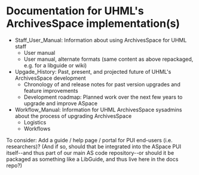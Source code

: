 # Documentation for UHML's ArchivesSpace implementation(s)

- Staff_User_Manual: Information about using ArchivesSpace for UHML staff
  - User manual
  - User manual, alternate formats (same content as above repackaged, e.g. for a libguide or wiki)
- Upgade_History: Past, present, and projected future of UHML's ArchivesSpace development
  - Chronology of and release notes for past version upgrades and feature improvements
  - Development roadmap: Planned work over the next few years to upgrade and improve ASpace
- Workflow_Manual: Information for UHML ArchivesSpace sysadmins about the process of upgrading ArchivesSpace
  - Logistics
  - Workflows  

To consider: Add a guide / help page / portal for PUI end-users (i.e. researchers)?  (And if so, should that be integrated into the ASpace PUI itself--and thus part of our main AS code repository--or should it be packaged as something like a LibGuide, and thus live here in the docs repo?)
